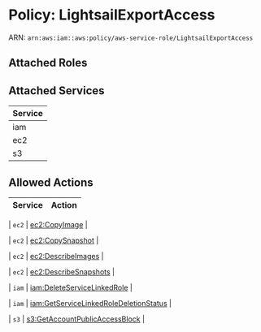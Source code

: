 # Policy: LightsailExportAccess

ARN: `arn:aws:iam::aws:policy/aws-service-role/LightsailExportAccess`

## Attached Roles

## Attached Services

| Service |
|---------|
| iam |
| ec2 |
| s3 |

## Allowed Actions

| Service | Action |
|:-------:|--------|

| `ec2` | [ec2:CopyImage](../actions.md#ec2:copyimage) |

| `ec2` | [ec2:CopySnapshot](../actions.md#ec2:copysnapshot) |

| `ec2` | [ec2:DescribeImages](../actions.md#ec2:describeimages) |

| `ec2` | [ec2:DescribeSnapshots](../actions.md#ec2:describesnapshots) |

| `iam` | [iam:DeleteServiceLinkedRole](../actions.md#iam:deleteservicelinkedrole) |

| `iam` | [iam:GetServiceLinkedRoleDeletionStatus](../actions.md#iam:getservicelinkedroledeletionstatus) |

| `s3` | [s3:GetAccountPublicAccessBlock](../actions.md#s3:getaccountpublicaccessblock) |
